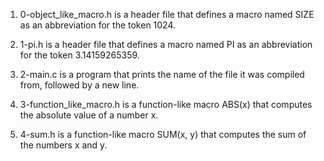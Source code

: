1.	0-object_like_macro.h is a header file that defines a macro named SIZE as an abbreviation for the token 1024.

2.	1-pi.h is a header file that defines a macro named PI as an abbreviation for the token 3.14159265359.

3.	2-main.c is a program that prints the name of the file it was compiled from, followed by a new line.

4.	3-function_like_macro.h is a function-like macro ABS(x) that computes the absolute value of a number x.

5.	4-sum.h is a function-like macro SUM(x, y) that computes the sum of the numbers x and y.

